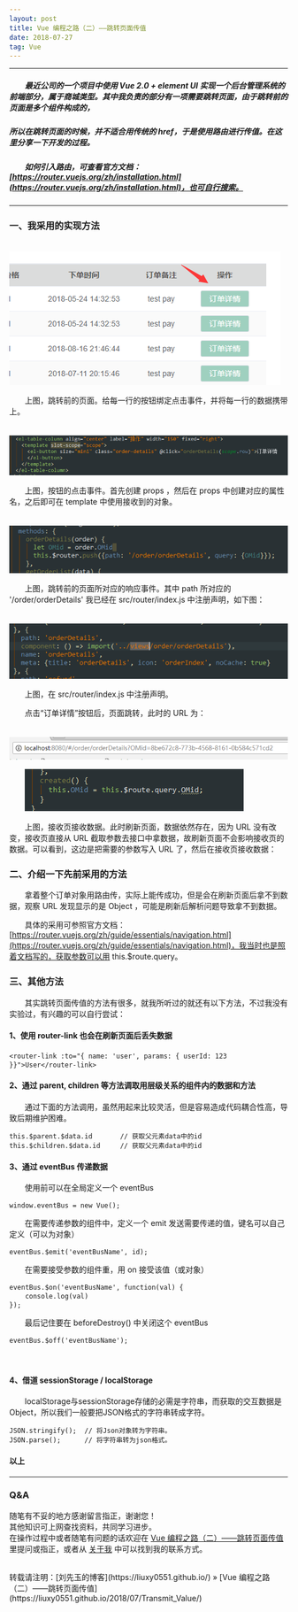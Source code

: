 ```yaml
---
layout: post
title: Vue 编程之路（二）——跳转页面传值
date: 2018-07-27
tag: Vue
---
```


___
##### 　　最近公司的一个项目中使用 Vue 2.0 + element UI 实现一个后台管理系统的前端部分，属于商城类型。其中我负责的部分有一项需要跳转页面，由于跳转前的页面是多个组件构成的，
##### 所以在跳转页面的时候，并不适合用传统的 href，于是使用路由进行传值。在这里分享一下开发的过程。

##### 　　如何引入路由，可查看官方文档：[https://router.vuejs.org/zh/installation.html](https://router.vuejs.org/zh/installation.html)，也可自行搜索。

___

### 一、我采用的实现方法

　　![](/images/posts/Transmit_Value/1.png)

　　上图，跳转前的页面。给每一行的按钮绑定点击事件，并将每一行的数据携带上。

　　![](/images/posts/Transmit_Value/5.png)

　　上图，按钮的点击事件。首先创建 props ，然后在 props 中创建对应的属性名，之后即可在 template 中使用接收到的对象。

　　![](/images/posts/Transmit_Value/3.png)

　　上图，跳转前的页面所对应的响应事件。其中 path 所对应的 '/order/orderDetails' 我已经在 src/router/index.js 中注册声明，如下图：

　　![](/images/posts/Transmit_Value/4.png)

　　上图，在 src/router/index.js 中注册声明。

　　点击“订单详情”按钮后，页面跳转，此时的 URL 为：

　　![](/images/posts/Transmit_Value/2.png)

　　![](/images/posts/Transmit_Value/6.png)

　　上图，接收页接收数据。此时刷新页面，数据依然存在，因为 URL 没有改变，接收页直接从 URL 截取参数去接口中拿数据，故刷新页面不会影响接收页的数据。可以看到，这边是把需要的参数写入 URL 了，然后在接收页接收数据：


### 二、介绍一下先前采用的方法

　　拿着整个订单对象用路由传，实际上能传成功，但是会在刷新页面后拿不到数据，观察 URL 发现显示的是 Object ，可能是刷新后解析问题导致拿不到数据。
  
　　具体的采用可参照官方文档：[https://router.vuejs.org/zh/guide/essentials/navigation.html](https://router.vuejs.org/zh/guide/essentials/navigation.html)，我当时也是照着文档写的，获取参数可以用 this.$route.query。


### 三、其他方法

　　其实跳转页面传值的方法有很多，就我所听过的就还有以下方法，不过我没有实验过，有兴趣的可以自行尝试：
  
#### 1、使用 router-link 也会在刷新页面后丢失数据

    <router-link :to="{ name: 'user', params: { userId: 123 }}">User</router-link>

#### 2、通过 parent, children 等方法调取用层级关系的组件内的数据和方法
    
　　通过下面的方法调用，虽然用起来比较灵活，但是容易造成代码耦合性高，导致后期维护困难。

    this.$parent.$data.id       // 获取父元素data中的id
    this.$children.$data.id     // 获取父元素data中的id

#### 3、通过 eventBus 传递数据

　　使用前可以在全局定义一个 eventBus

    window.eventBus = new Vue();
    
    
　　在需要传递参数的组件中，定义一个 emit 发送需要传递的值，键名可以自己定义（可以为对象）
    
    eventBus.$emit('eventBusName', id);
    
    
　　在需要接受参数的组件重，用 on 接受该值（或对象）
    
    eventBus.$on('eventBusName', function(val) {
        console.log(val)
    });
    
　　最后记住要在 beforeDestroy() 中关闭这个 eventBus
    
    eventBus.$off('eventBusName');
　　
#### 4、借道 sessionStorage / localStorage

　　localStorage与sessionStorage存储的必需是字符串，而获取的交互数据是Object，所以我们一般要把JSON格式的字符串转成字符。

    JSON.stringify();  // 将Json对象转为字符串。
    JSON.parse();      // 将字符串转为json格式。
 


#### 以上

___
### Q&A

随笔有不妥的地方感谢留言指正，谢谢您！  
其他知识可上网查找资料，共同学习进步。  
在操作过程中或者随笔有问题的话欢迎在 [Vue 编程之路（二）——跳转页面传值](https://liuxy0551.github.io/2018/07/Transmit_Value/) 里提问或指正，或者从 [关于我](https://liuxy0551.github.io/about/) 中可以找到我的联系方式。


<br>
转载请注明：[刘先玉的博客](https://liuxy0551.github.io/) » [Vue 编程之路（二）——跳转页面传值](https://liuxy0551.github.io/2018/07/Transmit_Value/)
